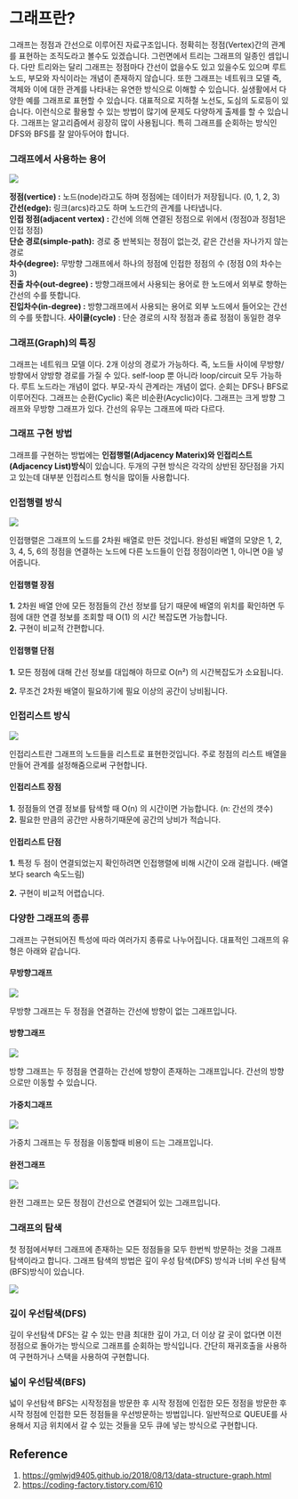 # 그래프란?

그래프는 정점과 간선으로 이루어진 자료구조입니다. 정확히는 정점(Vertex)간의 관계를 표현하는 조직도라고 볼수도 있겠습니다. 그런면에서 트리는 그래프의 일종인 셈입니다. 다만 트리와는 달리 그래프는 정점마다 간선이 없을수도 있고 있을수도 있으며 루트 노드, 부모와 자식이라는 개념이 존재하지 않습니다. 또한 그래프는 네트워크 모델 즉, 객체와 이에 대한 관계를 나타내는 유연한 방식으로 이해할 수 있습니다. 실생활에서 다양한 예를 그래프로 표현할 수 있습니다. 대표적으로 지하철 노선도, 도심의 도로등이 있습니다. 이런식으로 활용할 수 있는 방법이 많기에 문제도 다양하게 출제를 할 수 있습니다. 그래프는 알고리즘에서 굉장히 많이 사용됩니다. 특히 그래프를 순회하는 방식인 DFS와 BFS를 잘 알아두어야 합니다.

### 그래프에서 사용하는 용어

![](https://blog.kakaocdn.net/dn/cjbjPd/btqKgF6OzSD/U0a7BKCpfJlhx1iJzwsEy1/img.png)

**정점(vertice) :**  노드(node)라고도 하며 정점에는 데이터가 저장됩니다. (0, 1, 2, 3)  
**간선(edge):**  링크(arcs)라고도 하며 노드간의 관계를 나타냅니다.  
**인접 정점(adjacent vertex) :**  간선에 의해 연결된 정점으로 위에서 (정점0과 정점1은 인접 정점)  
**단순 경로(simple-path):**  경로 중 반복되는 정점이 없는것, 같은 간선을 자나가지 않는 경로  
**차수(degree):**  무방향 그래프에서 하나의 정점에 인접한 정점의 수 (정점 0의 차수는 3)  
**진출 차수(out-degree)  :**  방향그래프에서 사용되는 용어로 한 노드에서 외부로 향하는 간선의 수를 뜻합니다.  
**진입차수(in-degree)  :**  방향그래프에서 사용되는 용어로 외부 노드에서 들어오는 간선의 수를 뜻합니다.
**사이클(cycle)** : 단순 경로의 시작 정점과 종료 정점이 동일한 경우

### 그래프(Graph)의 특징

그래프는 네트워크 모델 이다.
2개 이상의 경로가 가능하다.
즉, 노드들 사이에 무방향/방향에서 양방향 경로를 가질 수 있다.
self-loop 뿐 아니라 loop/circuit 모두 가능하다.
루트 노드라는 개념이 없다.
부모-자식 관계라는 개념이 없다.
순회는 DFS나 BFS로 이루어진다.
그래프는 순환(Cyclic) 혹은 비순환(Acyclic)이다.
그래프는 크게 방향 그래프와 무방향 그래프가 있다.
간선의 유무는 그래프에 따라 다르다.


### 그래프 구현 방법

그래프를 구현하는 방법에는  **인접행렬(Adjacency Materix)와 인접리스트(Adjacency List)방식**이 있습니다. 두개의 구현 방식은 각각의 상반된 장단점을 가지고 있는데 대부분 인접리스트 형식을 많이들 사용합니다.

### 인접행렬 방식

![](https://blog.kakaocdn.net/dn/7RFhy/btqKkOhoYiE/SE3IQP2q0g3xd34EQZkjM1/img.png)

인접행렬은 그래프의 노드를 2차원 배열로 만든 것입니다. 완성된 배열의 모양은 1, 2, 3, 4, 5, 6의 정점을 연결하는 노드에 다른 노드들이 인접 정점이라면 1, 아니면 0을 넣어줍니다.

#### 인접행렬 장점

**1.** 2차원 배열 안에 모든 정점들의 간선 정보를 담기 때문에 배열의 위치를 확인하면 두 점에 대한 연결 정보를 조회할 때 O(1) 의 시간 복잡도면 가능합니다.  
**2.** 구현이 비교적 간편합니다.  
  

#### 인접행렬 단점

**1.** 모든 정점에 대해 간선 정보를 대입해야 하므로 O(n²) 의 시간복잡도가 소요됩니다.

**2.** 무조건 2차원 배열이 필요하기에 필요 이상의 공간이 낭비됩니다.

### 인접리스트 방식

![](https://blog.kakaocdn.net/dn/Nlh1G/btqKicb2Wub/sHWVSS6bn2FZdijEJVR2r1/img.png)

인접리스트란 그래프의 노드들을 리스트로 표현한것입니다. 주로 정점의 리스트 배열을 만들어 관계를 설정해줌으로써 구현합니다.

#### 인접리스트 장점

**1.** 정점들의 연결 정보를 탐색할 때 O(n) 의 시간이면 가능합니다. (n: 간선의 갯수)  
**2.** 필요한 만큼의 공간만 사용하기때문에 공간의 낭비가 적습니다.

#### 인접리스트 단점

**1.** 특정 두 점이 연결되었는지 확인하려면 인접행렬에 비해 시간이 오래 걸립니다. (배열보다 search 속도느림)

**2.** 구현이 비교적 어렵습니다.

### 다양한 그래프의 종류

그래프는 구현되어진 특성에 따라 여러가지 종류로 나누어집니다. 대표적인 그래프의 유형은 아래와 같습니다.

#### 무방향그래프

![](https://blog.kakaocdn.net/dn/0ZsjG/btqKjcbPzFp/Emai2Mc2IWMIAENKHr4Is1/img.png)

무방향 그래프는 두 정점을 연결하는 간선에 방향이 없는 그래프입니다.

#### 방향그래프

![](https://blog.kakaocdn.net/dn/bvvxel/btqKkPUXTtY/psdErjeixg2KkpZWHc9NqK/img.png)

방향 그래프는 두 정점을 연결하는 간선에 방향이 존재하는 그래프입니다. 간선의 방향으로만 이동할 수 있습니다.

#### 가중치그래프

![](https://blog.kakaocdn.net/dn/BVFRy/btqKopgFBy3/SlXKIsNr2avTAKIyLnwuvk/img.png)

가중치 그래프는 두 정점을 이동할때 비용이 드는 그래프입니다.

#### 완전그래프

![](https://blog.kakaocdn.net/dn/mPtuW/btqKqyqTexj/UDBayShMmL3p8LGDl25uR1/img.png)

완전 그래프는 모든 정점이 간선으로 연결되어 있는 그래프입니다.

### 그래프의 탐색

첫 정점에서부터 그래프에 존재하는 모든 정점들을 모두 한번씩 방문하는 것을 그래프 탐색이라고 합니다. 그래프 탐색의 방법은 깊이 우성 탐색(DFS) 방식과 너비 우선 탐색(BFS)방식이 있습니다.

![](https://blog.kakaocdn.net/dn/cFgEJ6/btqKmoJkq5a/pwm3O8T4rERuL4wSTrkgnK/img.gif)

### 깊이 우선탐색(DFS)

깊이 우선탐색 DFS는 갈 수 있는 만큼 최대한 깊이 가고, 더 이상 갈 곳이 없다면 이전 정점으로 돌아가는 방식으로 그래프를 순회하는 방식입니다.  간단히 재귀호출을 사용하여 구현하거나 스택을 사용하여 구현합니다.

### 넓이 우선탐색(BFS)

넓이 우선탐색 BFS는  시작정점을 방문한 후 시작 정점에 인접한 모든 정점을 방문한 후 시작 정점에 인접한 모든 정점들을 우선방문하는 방법입니다. 일반적으로  QUEUE를 사용해서 지금 위치에서 갈 수 있는 것들을 모두 큐에 넣는 방식으로 구현합니다.

## Reference
1. https://gmlwjd9405.github.io/2018/08/13/data-structure-graph.html
2. https://coding-factory.tistory.com/610